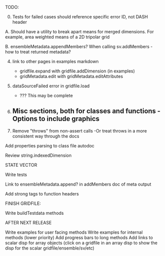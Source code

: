 TODO:

0. Tests for failed cases should reference specific error ID, not DASH header

A. Should have a utility to break apart means for merged dimensions. For example,
area weighted means of a 2D tripolar grid

B. ensembleMetadata.appendMembers?
When calling sv.addMembers - how to treat returned metadata?

4. link to other pages in examples markdown
    - gridfile.expand with gridfile.addDimension (in examples)
    - gridMetadata.edit with gridMetadata.editAttributes

7. dataSourceFailed error in gridfile.load
    - ??? This may be complete
8. Misc sections, both for classes and functions
   -Options to include graphics
   -
9. Remove "throws" from non-assert calls
    -Or treat throws in a more consistent way through the docs

Add properties parsing to class file autodoc

Review string.indexedDimension


STATE VECTOR

Write tests

Link to ensembleMetadata.append? in addMembers doc of meta output

Add strong tags to function headers


FINISH GRIDFILE:

Write buildTestdata methods


AFTER NEXT RELEASE

Write examples for user facing methods
Write examples for internal methods (lower priority)
Add progress bars to long methods
Add links to scalar disp for array objects (click on a gridfile in an array disp to show the disp for the scalar gridfile/ensemble/sv/etc)